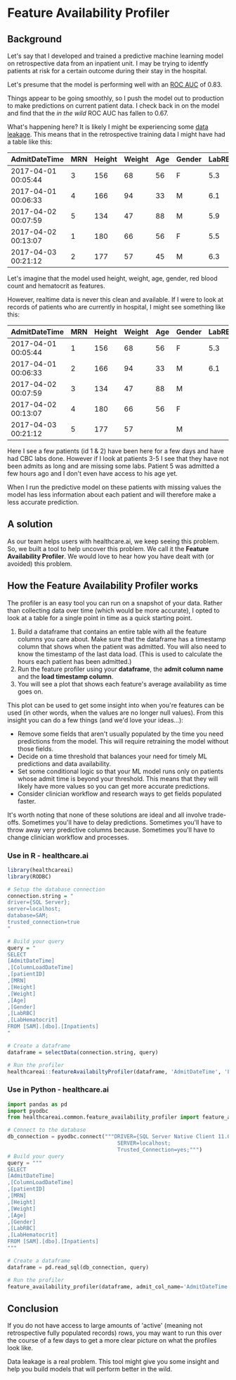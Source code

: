 # Feature Availability Profiler

## Background

Let's say that I developed and trained a predictive machine learning model on retrospective data from an inpatient unit. I may be trying to identfy patients at risk for a certain outcome during their stay in the hospital.

Let's presume that the model is performing well with an [ROC AUC](https://healthcare.ai/model-evaluation-using-roc-curves/) of 0.83.

Things appear to be going smoothly, so I push the model out to production to make predictions on current patient data. I check back in on the model and find that the *in the wild* ROC AUC has fallen to 0.67.

What's happening here? It is likely I might be experiencing some [data leakage](https://healthcare.ai/data-leakage-in-healthcare-machine-learning/). This means that in the retrospective training data I might have had a table like this:

| AdmitDateTime       | MRN  | Height | Weight | Age  | Gender | LabRBC | LabHematocrit |
| ------------------- | ---- | ------ | ------ | ---- | ------ | ------ | ------------- |
| 2017-04-01 00:05:44 | 3    | 156    | 68     | 56   | F      | 5.3    | 47            |
| 2017-04-01 00:06:33 | 4    | 166    | 94     | 33   | M      | 6.1    | 39            |
| 2017-04-02 00:07:59 | 5    | 134    | 47     | 88   | M      | 5.9    | 55            |
| 2017-04-02 00:13:07 | 1    | 180    | 66     | 56   | F      | 5.5    | 41            |
| 2017-04-03 00:21:12 | 2    | 177    | 57     | 45   | M      | 6.3    | 48            |

Let's imagine that the model used height, weight, age, gender, red blood count and hematocrit as features.

However, realtime data is never this clean and available. If I were to look at records of patients who are currently in hospital, I might see something like this:


| AdmitDateTime       | MRN  | Height | Weight | Age  | Gender | LabRBC | LabHematocrit |
| ------------------- | ---- | ------ | ------ | ---- | ------ | ------ | ------------- |
| 2017-04-01 00:05:44 | 1    | 156    | 68     | 56   | F      | 5.3    | 47            |
| 2017-04-01 00:06:33 | 2    | 166    | 94     | 33   | M      | 6.1    | 39            |
| 2017-04-02 00:07:59 | 3    | 134    | 47     | 88   | M      |        |               |
| 2017-04-02 00:13:07 | 4    | 180    | 66     | 56   | F      |        |               |
| 2017-04-03 00:21:12 | 5    | 177    | 57     |      | M      |        |               |

Here I see a few patients (id 1 & 2) have been here for a few days and have had CBC labs done. However if I look at patients 3-5 I see that they have not been admits as long and are missing some labs. Patient 5 was admitted a few hours ago and I don't even have access to his age yet.

When I run the predictive model on these patients with missing values the model has less information about each patient and will therefore make a less accurate prediction.

## A solution

As our team helps users with healthcare.ai, we keep seeing this problem. So, we built a tool to help uncover this problem. We call it the **Feature Availability Profiler**. We would love to hear how you have dealt with (or avoided) this problem.

## How the Feature Availability Profiler works

The profiler is an easy tool you can run on a snapshot of your data. Rather than collecting data over time (which would be more accurate), I opted to look at a table for a single point in time as a quick starting point.

1. Build a dataframe that contains an entire table with all the feature columns you care about. Make sure that the dataframe has a timestamp column that shows when the patient was admitted. You will also need to know the timestamp of the last data load. (This is used to calculate the hours each patient has been admitted.)
2. Run the feature profiler using your **dataframe**, the **admit column name** and the **load timestamp column**.
3. You will see a plot that shows each feature's average availability as time goes on.

This plot can be used to get some insight into when you're features can be used (in other words, when the values are no longer null values). From this insight you can do a few things (and we'd love your ideas...):

- Remove some fields that aren't usually populated by the time you need predictions from the model. This will require retraining the model without those fields.
- Decide on a time threshold that balances your need for timely ML predictions and data availability.
- Set some conditional logic so that your ML model runs only on patients whose admit time is beyond your threshold. This means that they will likely have more values so you can get more accurate predictions.
- Consider clinician workflow and research ways to get fields populated faster.

It's worth noting that none of these solutions are ideal and all involve trade-offs. Sometimes you'll have to delay predictions. Sometimes you'll have to throw away very predictive columns because. Sometimes you'll have to change clinician workflow and processes.

### Use in R - healthcare.ai

```R
library(healthcareai)
library(RODBC)

# Setup the database connection
connection.string = "
driver={SQL Server};
server=localhost;
database=SAM;
trusted_connection=true
"

# Build your query
query = "
SELECT
[AdmitDateTime]
,[ColumnLoadDateTime]
,[patientID]
,[MRN]
,[Height]
,[Weight]
,[Age]
,[Gender]
,[LabRBC]
,[LabHematocrit]
FROM [SAM].[dbo].[Inpatients]
"

# Create a dataframe
dataframe = selectData(connection.string, query)

# Run the profiler
healthcareai::featureAvailabiltyProfiler(dataframe, 'AdmitDateTime', 'LastLoadTime')
```

### Use in Python - healthcare.ai

```python
import pandas as pd
import pyodbc
from healthcareai.common.feature_availability_profiler import feature_availability_profiler

# Connect to the database
db_connection = pyodbc.connect("""DRIVER={SQL Server Native Client 11.0};
                                   SERVER=localhost;
                                   Trusted_Connection=yes;""")
# Build your query
query = """
SELECT
[AdmitDateTime]
,[ColumnLoadDateTime]
,[patientID]
,[MRN]
,[Height]
,[Weight]
,[Age]
,[Gender]
,[LabRBC]
,[LabHematocrit]
FROM [SAM].[dbo].[Inpatients]
"""

# Create a dataframe
dataframe = pd.read_sql(db_connection, query)

# Run the profiler
feature_availability_profiler(dataframe, admit_col_name='AdmitDateTime', last_load_col_name='ColumnLoadDateTime')
```

## Conclusion

If you do not have access to large amounts of 'active' (meaning not retrospective fully populated records) rows, you may want to run this over the course of a few days to get a more clear picture on what the profiles look like.

Data leakage is a real problem. This tool might give you some insight and help you build models that will perform better in the wild.